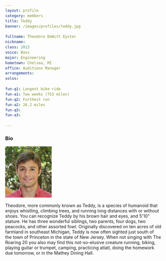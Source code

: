 ```yaml
---
layout: profile
category: members
title: Teddy
banner: /images/profiles/teddy.jpg

fullname: Theodore DeWitt Eyster
nickname: 
class: 2013
voice: Bass
major: Engineering
hometown: Chelsea, MI
office: Auditions Manager
arrangements: 
solos: 

fun-q1: Longest bike ride
fun-a1: Two weeks (753 miles)
fun-q2: Furthest run
fun-a2: 26.2 miles
fun-q3: 
fun-a3: 

---
```


### Bio

![Teddy](/images/members/current/teddy.jpg)

Theodore, more commonly known as Teddy, is a species of humanoid that
enjoys whistling, climbing trees, and running long distances with or
without shoes. You can recognize Teddy by his brown hair and eyes, and
5'10" stature. He has three wonderful siblings, two parents, four
dogs, two peacocks, and other assorted fowl. Originally discovered on
ten acres of old farmland in southeast Michigan, Teddy is now often
sighted just south of the town of Princeton in the state of New
Jersey. When not singing with The Roaring 20 you also may find this
not-so-elusive creature running, biking, playing guitar or trumpet,
camping, practicing atlatl, doing the homework due tomorrow, or in the
Mathey Dining Hall.
